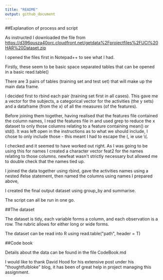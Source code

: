 ```yaml
---
title: "README"
output: github_document
---
```


##Explanation of process and script

As instructed I downloaded the file from https://d396qusza40orc.cloudfront.net/getdata%2Fprojectfiles%2FUCI%20HAR%20Dataset.zip

I opened the files first in Notepad++ to see what I had.

Firstly, these seem to be basic space separated tables that can be opened in a basic read.table()

There are 3 pairs of tables (training set and test set) that will make up the main data frame.

I decided first to rbind each pair (training set first in all cases). This gave me a vector for the subjects, a categorical vector for the activities (the y sets) and a dataframe (from the x) of all the measures (of the features).

Before joining them together, having realised that the features file contained the column names, I read the features file in and used grep to reduce the x dataset to only those columns relating to a feature containing mean() or std(). It was left open in the instructions as to what we should include, I chose to only include those - this meant I had to escape the (, ie use \\(.

I checked and it seemed to have worked out right.
As I was going to be using this for names I created a character vector feat2 for the names relating to those columns.
newfeat wasn't strictly necessary but allowed me to double check that the names tied up.

I joined the data together using rbind, gave the activities names using a nested ifelse statement, then named the columns using names I prepared above,

I created the final output dataset using group_by and summarise.


The script can all be run in one go.

##The dataset 

The dataset is tidy, each variable forms a column, and each observation is a row. The rubric allows for either long or wide forms.

The dataset can be read into R using read.table("path", header = T)

##Code book

Details about the data can be found in the file CodeBook.md


I would like to thank David Hood for his extensive post under his "thoughtfulbloke" blog, it has been of great help in project managing this assignment.
